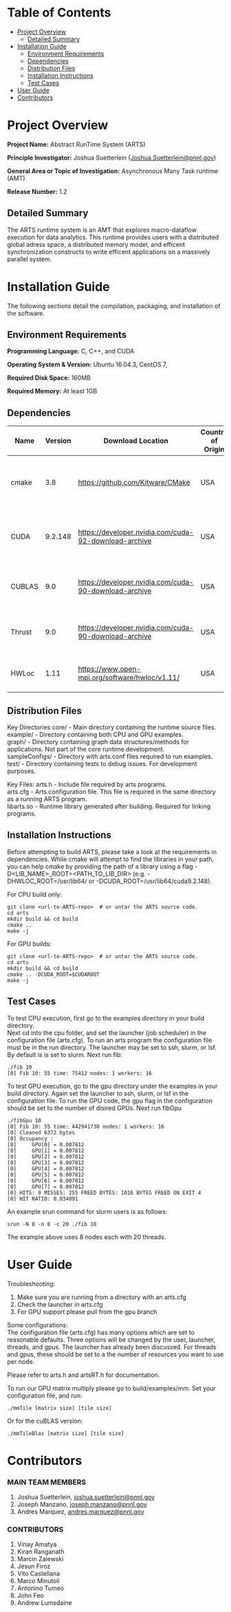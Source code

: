 Table of Contents
=================

*   [Project Overview](#project-overview)
    *   [Detailed Summary](#detailed-summary)
*   [Installation Guide](#installation-guide)
    *   [Environment Requirements](#environment-requirements)
    *   [Dependencies](#dependencies)
    *   [Distribution Files](#distrubution-files)
    *   [Installation Instructions](#installation-instructions)
    *   [Test Cases](#test-cases)
*   [User Guide](#user-guide)
*   [Contributors](#contributors)

Project Overview
================

**Project Name:** Abstract RunTime System (ARTS)

**Principle Investigator:** Joshua Suetterlein (Joshua.Suetterlein@pnnl.gov)

**General Area or Topic of Investigation:** Asynchronous Many Task runtime (AMT)

**Release Number:** 1.2

Detailed Summary
----------------

The ARTS runtime system is an AMT that explores macro-dataflow execution for data analytics.  This runtime provides users
with a distributed global adress space, a distributed memory model, and efficent synchronization constructs to write
efficent applications on a massively parallel system.

Installation Guide
==================

The following sections detail the compilation, packaging, and installation of the software.

Environment Requirements
------------------------

**Programming Language:** C, C++, and CUDA

**Operating System & Version:** Ubuntu 16.04.3, CentOS 7, 

**Required Disk Space:** 160MB

**Required Memory:** At least 1GB

Dependencies
------------

| Name | Version | Download Location | Country of Origin | Optional/Required | Special Instructions |
| ---- | ------- | ----------------- | ----------------- | ----------------- | -------------------- |
| cmake | 3.8 | https://github.com/Kitware/CMake | USA | Required | Must use 3.8 or above for CUDA language support | 
| CUDA | 9.2.148 | https://developer.nvidia.com/cuda-92-download-archive | USA | Required | Tested with CUDA 9.2. Please check OS CUDA combination |
| CUBLAS | 9.0 | https://developer.nvidia.com/cuda-90-download-archive | USA | Optional | Typically ships with CUDA or CUDA Toolkit. |
| Thrust | 9.0 | https://developer.nvidia.com/cuda-90-download-archive | USA | Optional | Typically ships with CUDA or CUDA Toolkit. |
| HWLoc | 1.11 | https://www.open-mpi.org/software/hwloc/v1.11/ | USA | Optional | New versions not yet supported | 
Distribution Files
------------------

Key Directories
core/ - Main directory containing the runtime source files.  
example/ - Directory containing both CPU and GPU examples.  
graph/ - Directory containing graph data structures/methods for applications.  Not part of the core runtime development.  
sampleConfigs/ - Directory with arts.conf files required to run examples.  
test/ - Directory containing tests to debug issues.  For development purposes.  

Key Files:
arts.h - Include file required by arts programs.  
arts.cfg - Arts configuration file.  This file is required in the same directory as a running ARTS program.  
libarts.so - Runtime library generated after building.  Required for linking programs.  


Installation Instructions
-------------------------

Before attempting to build ARTS, please take a look at the requirements in dependencies.  While cmake will attempt to find the libraries in your path, you can help cmake by providing the path of a library using a flag -D<LIB_NAME>_ROOT=<PATH_TO_LIB_DIR> (e.g. -DHWLOC_ROOT=/usr/lib64/ or -DCUDA_ROOT=/usr/lib64/cuda9.2.148).

For CPU build only:
```
git clone <url-to-ARTS-repo>  # or untar the ARTS source code.
cd arts
mkdir build && cd build
cmake ..
make -j
```

For GPU builds:
```
git clone <url-to-ARTS-repo>  # or untar the ARTS source code.
cd arts
mkdir build && cd build
cmake .. -DCUDA_ROOT=$CUDAROOT
make -j
```

Test Cases
----------

To test CPU execution, first go to the examples directory in your build directory.  
Next cd into the cpu folder, and set the launcher (job scheduler) in the configuration file (arts.cfg).
To run an arts program the configuration file must be in the run directory.
The launcher may be set to ssh, slurm, or lsf.  By default is is set to slurm.
Next run fib:
```
./fib 10
[0] Fib 10: 55 time: 75412 nodes: 1 workers: 16
```

To test GPU execution, go to the gpu directory under the examples in your build directory.
Again set the launcher to ssh, slurm, or lsf in the configuration file.
To run the GPU code, the gpu flag in the configuration should be set to the number of disired GPUs.
Next run fibGpu
```
./fibGpu 10
[0] Fib 10: 55 time: 442941730 nodes: 1 workers: 16
[0] Cleaned 6372 bytes
[0] Occupancy :
[0] 	GPU[0] = 0.007812
[0] 	GPU[1] = 0.007812
[0] 	GPU[2] = 0.007812
[0] 	GPU[3] = 0.007812
[0] 	GPU[4] = 0.007812
[0] 	GPU[5] = 0.007812
[0] 	GPU[6] = 0.007812
[0] 	GPU[7] = 0.007812
[0] HITS: 9 MISSES: 255 FREED BYTES: 1016 BYTES FREED ON EXIT 4
[0] HIT RATIO: 0.034091

```

An example srun command for slurm users is as follows:
```
srun -N 8 -n 8 -c 20 ./fib 10
```
The example above uses 8 nodes each with 20 threads.

User Guide
==========

Troubleshooting:  

1. Make sure you are running from a directory with an arts.cfg
2. Check the launcher in arts.cfg
3. For GPU support please pull from the gpu branch

Some configurations:  
The configuration file (arts.cfg) has many options which are set to reasonable defaults.  Three options will be changed by the user, launcher, threads, and gpus.  The launcher has already been discussed.  For threads and gpus, these should be set to a the number of resources you want to use per node.
  
Please refer to arts.h and artsRT.h for documentation.  
  
To run our GPU matrix multiply please go to build/examples/mm.  Set your configuration file, and run:
```
./mmTile [matrix size] [tile size]
```
Or for the cuBLAS version:
```
./mmTileBlas [matrix size] [tile size]
```

Contributors
============

### MAIN TEAM MEMBERS

1. Joshua Suetterlein, joshua.suetterlein@pnnl.gov
2. Joseph Manzano, joseph.manzano@pnnl.gov
3. Andres Marquez, andres.marquez@pnnl.gov

### CONTRIBUTORS

1. Vinay Amatya
2. Kiran Ranganath
3. Marcin Zalewski
4. Jesun Firoz
5. Vito Castellana
6. Marco Minutoli
7. Antonino Tumeo
8. John Feo
9. Andrew Lumsdaine